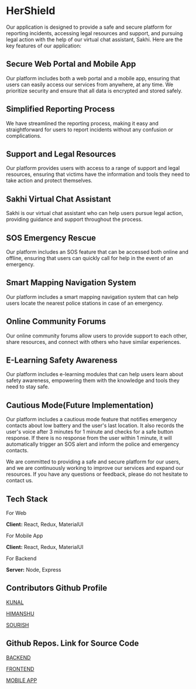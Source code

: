 # HerShield

Our application is designed to provide a safe and secure platform for reporting incidents, accessing legal resources and support, and pursuing legal action with the help of our virtual chat assistant, Sakhi. Here are the key features of our application:

## Secure Web Portal and Mobile App
Our platform includes both a web portal and a mobile app, ensuring that users can easily access our services from anywhere, at any time. We prioritize security and ensure that all data is encrypted and stored safely.

## Simplified Reporting Process
We have streamlined the reporting process, making it easy and straightforward for users to report incidents without any confusion or complications.

## Support and Legal Resources
Our platform provides users with access to a range of support and legal resources, ensuring that victims have the information and tools they need to take action and protect themselves.

## Sakhi Virtual Chat Assistant
Sakhi is our virtual chat assistant who can help users pursue legal action, providing guidance and support throughout the process.

## SOS Emergency Rescue
Our platform includes an SOS feature that can be accessed both online and offline, ensuring that users can quickly call for help in the event of an emergency.

## Smart Mapping Navigation System
Our platform includes a smart mapping navigation system that can help users locate the nearest police stations in case of an emergency.

## Online Community Forums
Our online community forums allow users to provide support to each other, share resources, and connect with others who have similar experiences.

## E-Learning Safety Awareness
Our platform includes e-learning modules that can help users learn about safety awareness, empowering them with the knowledge and tools they need to stay safe.

## Cautious Mode(Future Implementation)
Our platform includes a cautious mode feature that notifies emergency contacts about low battery and the user's last location. It also records the user's voice after 3 minutes for 1 minute and checks for a safe button response. If there is no response from the user within 1 minute, it will automatically trigger an SOS alert and inform the police and emergency contacts.

We are committed to providing a safe and secure platform for our users, and we are continuously working to improve our services and expand our resources. If you have any questions or feedback, please do not hesitate to contact us.



## Tech Stack

For Web

**Client:** React, Redux, MaterialUI

For Mobile App

**Client:** React, Redux, MaterialUI

For Backend

**Server:** Node, Express



## Contributors Github Profile
[KUNAL](https://github.com/K-u-n-a-l-c)

[HIMANSHU](https://github.com/himanishu-2512)

[SOURISH](https://github.com/SourishBiswas23/)


## Github Repos.  Link for Source Code

[BACKEND](https://github.com/himanishu-2512/HerShield-Backend)

[FRONTEND](https://github.com/K-u-n-a-l-c/HerShield-Frontend)

[MOBILE APP](https://github.com/SourishBiswas23/her_shield)




